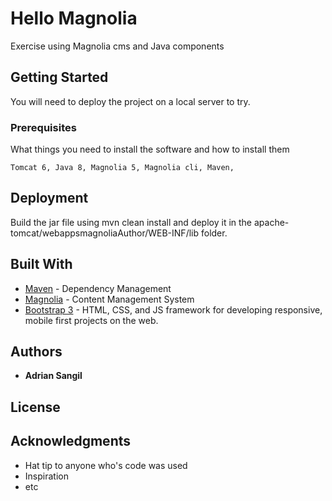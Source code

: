 # Hello Magnolia

Exercise using Magnolia cms and Java components

## Getting Started

You will need to deploy the project on a local server to try.

### Prerequisites

What things you need to install the software and how to install them

```
Tomcat 6, Java 8, Magnolia 5, Magnolia cli, Maven,
```

## Deployment

Build the jar file using mvn clean install and deploy it in the apache-tomcat/webappsmagnoliaAuthor/WEB-INF/lib folder.

## Built With

* [Maven](https://maven.apache.org/) - Dependency Management
* [Magnolia](https://www.magnolia-cms.com/) - Content Management System
* [Bootstrap 3](https://getbootstrap.com/docs/3.3/) - HTML, CSS, and JS framework for developing responsive, mobile first projects on the web.


## Authors

* **Adrian Sangil**


## License


## Acknowledgments

* Hat tip to anyone who's code was used
* Inspiration
* etc
